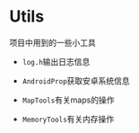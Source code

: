 # Utils

项目中用到的一些小工具

- `log.h`输出日志信息

- `AndroidProp`获取安卓系统信息

- `MapTools`有关maps的操作

- `MemoryTools`有关内存操作